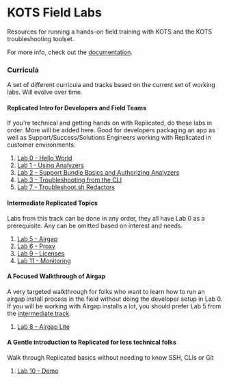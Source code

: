 KOTS Field Labs
========================

Resources for running a hands-on field training with KOTS and the KOTS troubleshooting toolset.

For more info, check out the [documentation](./doc).


### Curricula

A set of different curricula and tracks based on the current set of working labs. Will evolve over time.


#### Replicated Intro for Developers and Field Teams

If you're technical and getting hands on with Replicated, do these labs in order. More will be added here.
Good for developers packaging an app as well as Support/Success/Solutions Engineers working with Replicated in customer environments.

1. [Lab 0 - Hello World](https://github.com/replicatedhq/kots-field-labs/tree/main/labs/lab00-hello-world)
2. [Lab 1 - Using Analyzers](https://github.com/replicatedhq/kots-field-labs/tree/main/labs/lab01-ui-analyzers)
3. [Lab 2 - Support Bundle Basics and Authorizing Analyzers](https://github.com/replicatedhq/kots-field-labs/tree/main/labs/lab02-adding-analyzers)
4. [Lab 3 - Troubleshooting from the CLI](https://github.com/replicatedhq/kots-field-labs/tree/main/labs/lab03-support-cli)
3. [Lab 7 - Troubleshoot.sh Redactors](https://github.com/replicatedhq/kots-field-labs/tree/main/labs/lab07-redactors)

#### Intermediate Replicated Topics

Labs from this track can be done in any order, they all have Lab 0 as a prerequisite.
Any can be omitted based on interest and needs.

1. [Lab 5 - Airgap](https://github.com/replicatedhq/kots-field-labs/tree/main/labs/lab05-airgap)
2. [Lab 6 - Proxy](https://github.com/replicatedhq/kots-field-labs/tree/main/labs/lab06-proxy)
3. [Lab 9 - Licenses](https://github.com/replicatedhq/kots-field-labs/tree/main/labs/lab09-licenses)
4. [Lab 11 - Monitoring](https://github.com/replicatedhq/kots-field-labs/tree/main/labs/lab11-monitoring)


#### A Focused Walkthrough of Airgap 

A very targeted walkthrough for folks who want to learn how to run an airgap install process in the field without doing the developer setup in Lab 0.
If you will be working with Airgap installs a lot, you should prefer Lab 5 from the [intermediate track](#intermediate-replicated-topics).

1. [Lab 8 - Airgap Lite](https://github.com/replicatedhq/kots-field-labs/tree/main/labs/lab08-airgap-lite)

#### A Gentle introduction to Replicated for less technical folks

Walk through Replicated basics without needing to know SSH, CLIs or Git

1. [Lab 10 - Demo](https://github.com/replicatedhq/kots-field-labs/tree/main/labs/lab10-demo)
